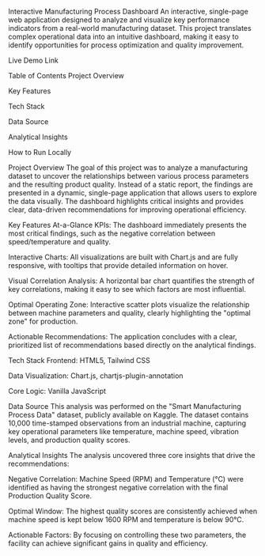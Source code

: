 Interactive Manufacturing Process Dashboard
An interactive, single-page web application designed to analyze and visualize key performance indicators from a real-world manufacturing dataset. This project translates complex operational data into an intuitive dashboard, making it easy to identify opportunities for process optimization and quality improvement.

Live Demo Link

Table of Contents
Project Overview

Key Features

Tech Stack

Data Source

Analytical Insights

How to Run Locally

Project Overview
The goal of this project was to analyze a manufacturing dataset to uncover the relationships between various process parameters and the resulting product quality. Instead of a static report, the findings are presented in a dynamic, single-page application that allows users to explore the data visually. The dashboard highlights critical insights and provides clear, data-driven recommendations for improving operational efficiency.

Key Features
At-a-Glance KPIs: The dashboard immediately presents the most critical findings, such as the negative correlation between speed/temperature and quality.

Interactive Charts: All visualizations are built with Chart.js and are fully responsive, with tooltips that provide detailed information on hover.

Visual Correlation Analysis: A horizontal bar chart quantifies the strength of key correlations, making it easy to see which factors are most influential.

Optimal Operating Zone: Interactive scatter plots visualize the relationship between machine parameters and quality, clearly highlighting the "optimal zone" for production.

Actionable Recommendations: The application concludes with a clear, prioritized list of recommendations based directly on the analytical findings.

Tech Stack
Frontend: HTML5, Tailwind CSS

Data Visualization: Chart.js, chartjs-plugin-annotation

Core Logic: Vanilla JavaScript

Data Source
This analysis was performed on the "Smart Manufacturing Process Data" dataset, publicly available on Kaggle. The dataset contains 10,000 time-stamped observations from an industrial machine, capturing key operational parameters like temperature, machine speed, vibration levels, and production quality scores.

Analytical Insights
The analysis uncovered three core insights that drive the recommendations:

Negative Correlation: Machine Speed (RPM) and Temperature (°C) were identified as having the strongest negative correlation with the final Production Quality Score.

Optimal Window: The highest quality scores are consistently achieved when machine speed is kept below 1600 RPM and temperature is below 90°C.

Actionable Factors: By focusing on controlling these two parameters, the facility can achieve significant gains in quality and efficiency.

